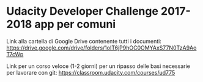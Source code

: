 # Udacity Developer Challenge 2017-2018 app per comuni

Link alla cartella di Google Drive contenente tutti i documenti:
https://drive.google.com/drive/folders/1oIT6jP9hOC0OMYAxS77N0TzA9AoT7cWp

Link per un corso veloce (1-2 giorni) per un ripasso delle basi necessarie per lavorare con git:
https://classroom.udacity.com/courses/ud775
